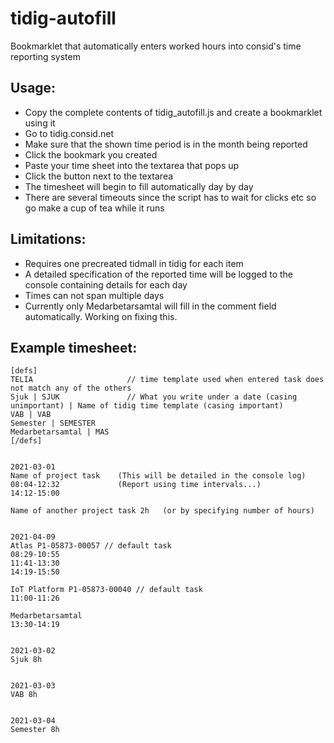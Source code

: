 # tidig-autofill
Bookmarklet that automatically enters worked hours into consid's time reporting system

## Usage:
  - Copy the complete contents of tidig_autofill.js and create a bookmarklet using it
  - Go to tidig.consid.net
  - Make sure that the shown time period is in the month being reported
  - Click the bookmark you created
  - Paste your time sheet into the textarea that pops up
  - Click the button next to the textarea
  - The timesheet will begin to fill automatically day by day
  - There are several timeouts since the script has to wait for clicks etc so go make a cup of tea while it runs

## Limitations:
  - Requires one precreated tidmall in tidig for each item 
  - A detailed specification of the reported time will be logged to the console containing details for each day
  - Times can not span multiple days
  - Currently only Medarbetarsamtal will fill in the comment field automatically. Working on fixing this.

## Example timesheet:
  ```
  [defs]
  TELIA                     // time template used when entered task does not match any of the others
  Sjuk | SJUK               // What you write under a date (casing unimportant) | Name of tidig time template (casing important)
  VAB | VAB
  Semester | SEMESTER
  Medarbetarsamtal | MAS
  [/defs]
  
  
  2021-03-01
  Name of project task    (This will be detailed in the console log)
  08:04-12:32             (Report using time intervals...)
  14:12-15:00
  
  Name of another project task 2h   (or by specifying number of hours) 
  
  
  2021-04-09
  Atlas P1-05873-00057 // default task
  08:29-10:55
  11:41-13:30
  14:19-15:50

  IoT Platform P1-05873-00040 // default task
  11:00-11:26

  Medarbetarsamtal
  13:30-14:19
  
  
  2021-03-02
  Sjuk 8h
  
  
  2021-03-03
  VAB 8h
  
  
  2021-03-04
  Semester 8h
```
